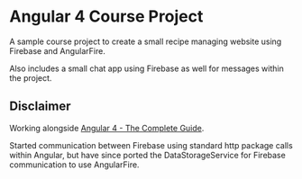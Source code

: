 # Angular 4 Course Project

A sample course project to create a small recipe managing website using Firebase and AngularFire. 

Also includes a small chat app using Firebase as well for messages within the project.

## Disclaimer

Working alongside [Angular 4 - The Complete Guide](https://www.udemy.com/the-complete-guide-to-angular-2/learn/v4/overview).

Started communication between Firebase using standard http package calls within Angular, but have since ported the DataStorageService for Firebase communication to use AngularFire. 


